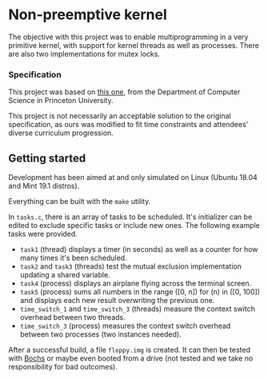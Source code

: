 # Non-preemptive kernel

The objective with this project was to enable multiprogramming in a very primitive kernel, with support for kernel threads as well as processes. There are also two implementations for mutex locks.


### Specification

This project was based on [this one](https://www.cs.princeton.edu/courses/archive/fall19/cos318/projects/project2/p2.html), from the Department of Computer Science in Princeton University.

This project is not necessarily an acceptable solution to the original specification, as ours was modified to fit time constraints and attendees' diverse curriculum progression.


## Getting started

Development has been aimed at and only simulated on Linux (Ubuntu 18.04 and Mint 19.1 distros).

Everything can be built with the `make` utility.

In `tasks.c`, there is an array of tasks to be scheduled. It's initializer can be edited to exclude specific tasks or include new ones.
The following example tasks were provided.

- `task1` (thread) displays a timer (in seconds) as well as a counter for how many times it's been scheduled.
- `task2` and `task3` (threads) test the mutual exclusion implementation updating a shared variable.
- `task4` (process) displays an airplane flying across the terminal screen.
- `task5` (process) sums all numbers in the range \([0, n]\) for \(n\) in \([0, 100]\) and displays each new result overwriting the previous one.
- `time_switch_1` and `time_switch_3` (threads) measure the context switch overhead between two threads.
- `time_switch_3` (process) measures the context switch overhead between two processes (two instances needed).

After a successful build, a file `floppy.img` is created. It can then be tested with [Bochs](http://bochs.sourceforge.net/) or maybe even booted from a drive (not tested and we take no responsibility for bad outcomes).
